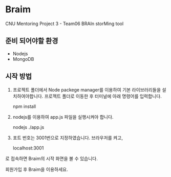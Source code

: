 # Braim
CNU Mentoring Project 3 - Team06
BRAIn storMing tool


## 준비 되어야할 환경
+ Nodejs
+ MongoDB

## 시작 방법
1. 프로젝트 폴더에서 Node packege manager를 이용하여 기본 라이브러리들을 설치하여야합니다.
프로젝트 폴더로 이동한 후 터미널에 아래 명령어를 입력합니다.

    npm install

2. nodejs를 이용하여 app.js 파일을 실행시켜야 합니다.

    nodejs ./app.js


3. 포트 번호는 3001번으로 지정하였습니다.
브라우저를 켜고,

    localhost:3001

로 접속하면 Braim의 시작 화면을 볼 수 있습니다.

회원가입 후 Braim을 이용하세요.
